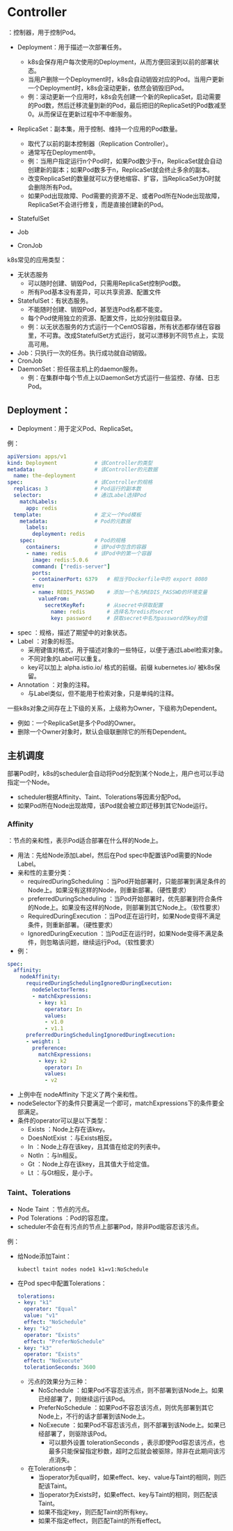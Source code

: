 # Controller

：控制器，用于控制Pod。

- Deployment：用于描述一次部署任务。
  - k8s会保存用户每次使用的Deployment，从而方便回滚到以前的部署状态。
  - 当用户删除一个Deployment时，k8s会自动销毁对应的Pod。当用户更新一个Deployment时，k8s会滚动更新，依然会销毁旧Pod。
  - 例：滚动更新一个应用时，k8s会先创建一个新的ReplicaSet，启动需要的Pod数，然后迁移流量到新的Pod，最后把旧的ReplicaSet的Pod数减至0。从而保证在更新过程中不中断服务。

- ReplicaSet：副本集，用于控制、维持一个应用的Pod数量。
  - 取代了以前的副本控制器（Replication Controller）。
  - 通常写在Deployment中。
  - 例：当用户指定运行n个Pod时，如果Pod数少于n，ReplicaSet就会自动创建新的副本；如果Pod数多于n，ReplicaSet就会终止多余的副本。
  - 改变ReplicaSet的数量就可以方便地缩容、扩容，当ReplicaSet为0时就会删除所有Pod。
  - 如果Pod出现故障、Pod需要的资源不足、或者Pod所在Node出现故障，ReplicaSet不会进行修复，而是直接创建新的Pod。


- StatefulSet
- Job
- CronJob


k8s常见的应用类型：

- 无状态服务
  - 可以随时创建、销毁Pod，只需用ReplicaSet控制Pod数。
  - 所有Pod基本没有差异，可以共享资源、配置文件
- StatefulSet：有状态服务。
  - 不能随时创建、销毁Pod，甚至连Pod名都不能变。
  - 每个Pod使用独立的资源、配置文件，比如分别挂载目录。
  - 例：以无状态服务的方式运行一个CentOS容器，所有状态都存储在容器里，不可靠。改成StatefulSet方式运行，就可以漂移到不同节点上，实现高可用。
- Job：只执行一次的任务。执行成功就自动销毁。
- CronJob
- DaemonSet：担任宿主机上的daemon服务。
  - 例：在集群中每个节点上以DaemonSet方式运行一些监控、存储、日志Pod。












## Deployment：

- Deployment：用于定义Pod、ReplicaSet。

例：
```yaml
apiVersion: apps/v1
kind: Deployment            # 该Controller的类型
metadata:                   # 该Controller的元数据
  name: the-deployment
spec:                       # 该Controller的规格
  replicas: 3               # Pod运行的副本数
  selector:                 # 通过Label选择Pod
    matchLabels:
      app: redis
  template:                 # 定义一个Pod模板
    metadata:               # Pod的元数据
      labels:
        deployment: redis
    spec:                   # Pod的规格
      containers:           # 该Pod中包含的容器
      - name: redis         # 该Pod中的第一个容器
        image: redis:5.0.6
        command: ["redis-server"]
        ports:
        - containerPort: 6379   # 相当于Dockerfile中的 export 8080
        env:
        - name: REDIS_PASSWD    # 添加一个名为REDIS_PASSWD的环境变量
          valueFrom:
            secretKeyRef:       # 从secret中获取配置
              name: redis       # 选择名为redis的secret
              key: password     # 获取secret中名为password的key的值
```
- spec ：规格，描述了期望中的对象状态。
- Label ：对象的标签。
  - 采用键值对格式，用于描述对象的一些特征，以便于通过Label检索对象。
  - 不同对象的Label可以重复。
  - key可以加上 alpha.istio.io/ 格式的前缀。前缀 kubernetes.io/ 被k8s保留。
- Annotation ：对象的注释。
  - 与Label类似，但不能用于检索对象，只是单纯的注释。


一些k8s对象之间存在上下级的关系，上级称为Owner，下级称为Dependent。
- 例如：一个ReplicaSet是多个Pod的Owner。
- 删除一个Owner对象时，默认会级联删除它的所有Dependent。


## 主机调度

部署Pod时，k8s的scheduler会自动将Pod分配到某个Node上，用户也可以手动指定一个Node。
- scheduler根据Affinity、Taint、Tolerations等因素分配Pod。
- 如果Pod所在Node出现故障，该Pod就会被立即迁移到其它Node运行。

### Affinity

：节点的亲和性，表示Pod适合部署在什么样的Node上。
- 用法：先给Node添加Label，然后在Pod spec中配置该Pod需要的Node Label。
- 亲和性的主要分类：
  - requiredDuringScheduling ：当Pod开始部署时，只能部署到满足条件的Node上。如果没有这样的Node，则重新部署。（硬性要求）
  - preferredDuringScheduling ：当Pod开始部署时，优先部署到符合条件的Node上。如果没有这样的Node，则部署到其它Node上。（软性要求）
  - RequiredDuringExecution ：当Pod正在运行时，如果Node变得不满足条件，则重新部署。（硬性要求）
  - IgnoredDuringExecution ：当Pod正在运行时，如果Node变得不满足条件，则忽略该问题，继续运行Pod。（软性要求）
- 例：
```yaml
spec:
  affinity:
    nodeAffinity:
      requiredDuringSchedulingIgnoredDuringExecution:
        nodeSelectorTerms:
        - matchExpressions:
          - key: k1
            operator: In
            values:
            - v1.0
            - v1.1
      preferredDuringSchedulingIgnoredDuringExecution:
      - weight: 1
        preference:
          matchExpressions:
          - key: k2
            operator: In
            values:
            - v2
```
- 上例中在 nodeAffinity 下定义了两个亲和性。
- nodeSelector下的条件只要满足一个即可，matchExpressions下的条件要全部满足。
- 条件的operator可以是以下类型：
  - Exists ：Node上存在该key。
  - DoesNotExist ：与Exists相反。
  - In ：Node上存在该key，且其值在给定的列表中。
  - NotIn ：与In相反。
  - Gt ：Node上存在该key，且其值大于给定值。
  - Lt ：与Gt相反，是小于。

### Taint、Tolerations

- Node Taint ：节点的污点。
- Pod Tolerations ：Pod的容忍度。
- scheduler不会在有污点的节点上部署Pod，除非Pod能容忍该污点。

例：
- 给Node添加Taint：
    ```
    kubectl taint nodes node1 k1=v1:NoSchedule
    ```
- 在Pod spec中配置Tolerations：
    ```yaml
    tolerations:
    - key: "k1"
      operator: "Equal"
      value: "v1"
      effect: "NoSchedule"
    - key: "k2"
      operator: "Exists"
      effect: "PreferNoSchedule"
    - key: "k3"
      operator: "Exists"
      effect: "NoExecute"
      tolerationSeconds: 3600
    ```
    - 污点的效果分为三种：
      - NoSchedule ：如果Pod不容忍该污点，则不部署到该Node上。如果已经部署了，则继续运行该Pod。
      - PreferNoSchedule ：如果Pod不容忍该污点，则优先部署到其它Node上，不行的话才部署到该Node上。
      - NoExecute ：如果Pod不容忍该污点，则不部署到该Node上。如果已经部署了，则驱除该Pod。
        - 可以额外设置 tolerationSeconds ，表示即使Pod容忍该污点，也最多只能保留指定秒数，超时之后就会被驱除，除非在此期间该污点消失。
    - 在Tolerations中：
      - 当operator为Equal时，如果effect、key、value与Taint的相同，则匹配该Taint。
      - 当operator为Exists时，如果effect、key与Taint的相同，则匹配该Taint。
      - 如果不指定key，则匹配Taint的所有key。
      - 如果不指定effect，则匹配Taint的所有effect。

